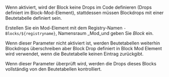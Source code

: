 Wenn aktiviert, wird der Block keine Drops im Code definieren (Drops definiert im Block-Mod-Element), stattdessen müssen Blockdrops mit einer Beutetabelle definiert sein.

Erstellen Sie ein Mod-Element mit dem Registry-Namen `-Blocks/${registryname}`, Namensraum _Mod_und geben Sie _Block_ ein.

Wenn dieser Parameter nicht aktiviert ist, werden Beutetabellen weiterhin Blockdrops überschreiben aber Block Drop definiert in Block Mod Element wird verwendet, wenn die Beutetabelle keinen Eintrag zurückgibt.

Wenn dieser Parameter überprüft wird, werden die Drops dieses Blocks vollständig von den Beutetabellen kontrolliert.